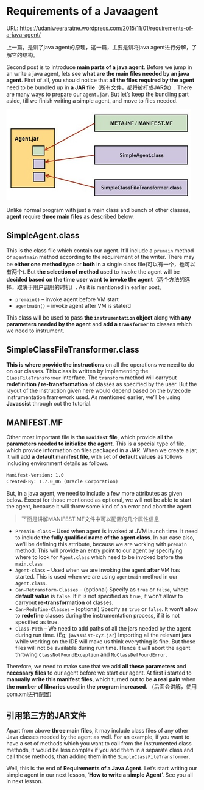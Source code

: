 # Requirements of a Javaagent

URL: https://udaniweeraratne.wordpress.com/2015/11/01/requirements-of-a-java-agent/

上一篇，是讲了java agent的原理，这一篇，主要是讲将java agent进行分解，了解它的结构。

Second post is to introduce **main parts of a java agent**. Before we jump in an write a java agent, lets see **what are the main files needed by an java agent**. First of all, you should notice that **all the files required by the agent** need to be bundled up in **a JAR file**（所有文件，都将被打成JAR包）. There are many ways to prepare our `agent.jar`. But let’s keep the bundling part aside, till we finish writing a simple agent, and move to files needed.

![Main content of a Agent.jar](images/main-content-of-a-Agent-jar.jpg)

Unlike normal program with just a main class and bunch of other classes, **agent** require **three main files** as described below.

## SimpleAgent.class

This is the class file which contain our agent. It’ll include a `premain` method or `agentmain` method according to the requirement of the writer. There may be **either one method type** or **both** in a single class file(可以有一个，也可以有两个). But **the selection of method** used to invoke the agent will be **decided based on the time user want to invoke the agent**（两个方法的选择，取决于用户调用的时机）. As it is mentioned in earlier post,

- `premain()` – invoke agent before VM start
- `agentmain()` – invoke agent after VM is staterd

This class will be used to pass **the `instrumentation` object** along with **any parameters needed by the agent** and **add a `transformer`** to classes which we need to instrument.

## SimpleClassFileTransformer.class

**This is where provide the instructions** on all the operations we need to do on our classes. This class is written by implementing the `ClassFileTransformer` interface. The `transform` method will carryout **redefinition / re-transformation** of classes as specified by the user. But the layout of the instruction given here would depend based on the bytecode instrumentation framework used. As mentioned earlier, we’ll be using **Javassist** through out the tutorial.

## MANIFEST.MF

Other most important file is **the `manifest` file**, which provide **all the parameters needed to initialize the agent**. This is a special type of file, which provide information on files packaged in a JAR. When we create a jar, it will add **a default manifest file**, with set of **default values** as follows including environment details as follows.

```txt
Manifest-Version: 1.0
Created-By: 1.7.0_06 (Oracle Corporation)
```

But, in a java agent, we need to include a few more attributes as given below. Except for those mentioned as optional, we will not be able to start the agent, because it will throw some kind of an error and abort the agent.

> 下面是讲解MANIFEST.MF文件中可以配置的几个属性信息

- `Premain-class` – Used when agent is invoked at JVM launch time. It need to include **the fully qualified name of the agent class**. In our case also, we’ll be defining this attribute, because we are working with `premain` method. This will provide an entry point to our agent by specifying where to look for `Agent.class` which need to be invoked before the `main.class`
- `Agent-class` – Used when we are invoking the agent **after** VM has started. This is used when we are using `agentmain` method in our `Agent.class`.
- `Can-Retransform-Classes` – (optional) Specify as `true` or `false`, where **default value** is `false`. If it is not specified as `true`, it won’t allow to carryout **re-transformation** of classes.
- `Can-Redefine-Classes` – (optional) Specify as `true` or `false`. It won’t allow to **redefine** classes during the instrumentation process, if it is not specified as true.
- `Class-Path` – We need to add paths of all the jars needed by the agent during run time. (Eg; `javassist-xyz.jar`) Importing all the relevant jars while working on the IDE will make us think everything is fine. But those files will not be available during run time. Hence it will abort the agent throwing `ClassNotFoundException` and `NoClassDefFoundError`.


Therefore, we need to make sure that we add **all these parameters** and **necessary files** to our agent before we start our agent. At first i started to **manually write this manifest files**, which turned out to be **a real pain** when **the number of libraries used in the program increased**. （后面会讲解，使用pom.xml进行配置）

## 引用第三方的JAR文件

Apart from above **three main files**, it may include class files of any other Java classes needed by the agent as well. For an example, if you want to have a set of methods which you want to call from the instrumented class methods, it would be less complex if you add them in a separate class and call those methods, than adding them in the `SimpleClassFileTransformer`.

Well, this is the end of **Requirements of a Java Agent**. Let’s start writing our simple agent in our next lesson, ‘**How to write a simple Agent**’. See you all in next lesson.


